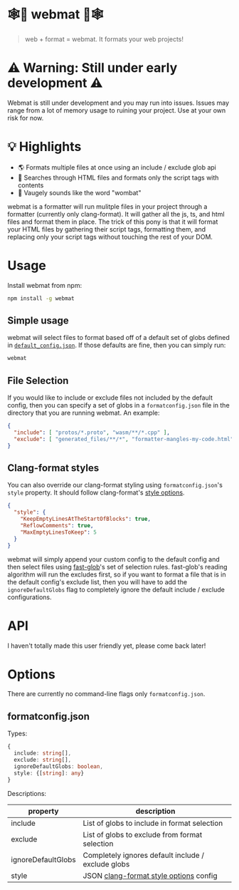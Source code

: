 # 🕸💎 webmat 💎🕸
> web + format = webmat. It formats your web projects!

# ⚠️ Warning: Still under early development ⚠️
Webmat is still under development and you may run into issues. Issues may range
from a lot of memory usage to ruining your project. Use at your own risk for
now.

# 💡 Highlights
* 🌎 Formats multiple files at once using an include / exclude glob api
* 🔭 Searches through HTML files and formats only the script tags with contents
* 🐀 Vaugely sounds like the word "wombat"

webmat is a formatter will run mulitple files in your project through a
formatter (currently only clang-format). It will gather all the js, ts, and html
files and format them in place. The trick of this pony is that it will format
your HTML files by gathering their script tags, formatting them, and replacing
only your script tags without touching the rest of your DOM.

# Usage
Install webmat from npm:
```bash
npm install -g webmat
```

## Simple usage
webmat will select files to format based off of a default set of globs defined
in [`default_config.json`](https://github.com/PolymerLabs/webmat/blob/master/default_config.json).
If those defaults are fine, then you can simply run:
```bash
webmat
```

## File Selection
If you would like to include or exclude files not included by the default
config, then you can specify a set of globs in a `formatconfig.json` file in the
directory that you are running webmat. An example:

```json
{
  "include": [ "protos/*.proto", "wasm/**/*.cpp" ],
  "exclude": [ "generated_files/**/*", "formatter-mangles-my-code.html" ]
}
```

## Clang-format styles
You can also override our clang-format styling using `formatconfig.json`'s `style` property. It should follow clang-format's [style options](https://clang.llvm.org/docs/ClangFormatStyleOptions.html).
```json
{
  "style": {
    "KeepEmptyLinesAtTheStartOfBlocks": true,
    "ReflowComments": true,
    "MaxEmptyLinesToKeep": 5
  }
}
```

webmat will simply append your custom config to the default config and then
select files using [fast-glob](https://github.com/mrmlnc/fast-glob)'s set of
selection rules. fast-glob's reading algorithm will run the excludes first, so
if you want to format a file that is in the default config's exclude list, then
you will have to add the `ignoreDefaultGlobs` flag to completely ignore the
default include / exclude configurations.

# API
I haven't totally made this user friendly yet, please come back later!

# Options
There are currently no command-line flags only `formatconfig.json`.

## formatconfig.json
Types:
```ts
{
  include: string[],
  exclude: string[],
  ignoreDefaultGlobs: boolean,
  style: {[string]: any}
}
```

Descriptions:

| property | description |
| -------- | ----------- |
| include | List of globs to include in format selection |
| exclude | List of globs to exclude from format selection |
| ignoreDefaultGlobs  | Completely ignores default include / exclude globs |
| style  | JSON [clang-format style options](https://clang.llvm.org/docs/ClangFormatStyleOptions.html) config |